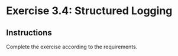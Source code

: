# Exercise 3.4: Structured Logging

## Instructions

Complete the exercise according to the requirements.
